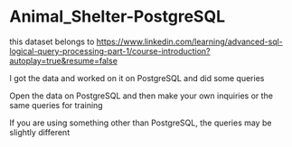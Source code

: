 # Animal_Shelter-PostgreSQL

this dataset belongs to https://www.linkedin.com/learning/advanced-sql-logical-query-processing-part-1/course-introduction?autoplay=true&resume=false

I got the data and worked on it on PostgreSQL and did some queries

Open the data on PostgreSQL and then make your own inquiries or the same queries for training

If you are using something other than PostgreSQL, the queries may be slightly different
